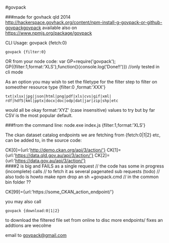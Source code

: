 #govpack

###made for govhack qld 2014
http://hackerspace.govhack.org/content/npm-install-g-govpack-or-github-govpackgovpack
available also on
https://www.npmjs.org/package/govpack

CLI Usage:
    govpack {fetch:0}

    govpack {filter:0}

OR from your node code: 
var GP=require('govpack');
GP({filter:1,format:'XLS'},function(){console.log('Done!!')})
//only tested in cli mode  

As an option you may wish to set the filetype for the filter step 
to filter on someother resource type {filter:0 ,format:'XXX'}

    txt|xlsx|jpg|json|html|png|pdf|xls|cvs|gif|xml|
    rdf|hdf5|kml|pptx|docx|doc|odp|dat|jar|zip|shp|etc

would all be okay format:'XYZ' (case insensitive) values to try 
but by far CSV is the most popular default.

###from the command line:
     node.exe index.js {filter:1,format:'XLS'}

The ckan dataset catalog endpoints we are fetching from 
{fetch:0|1|2} etc, can be added to, in the source code:

CK[0]={url:'http://demo.ckan.org/api/3/action/'}
CK[1]={url:'https://data.qld.gov.au/api/3/action/'}
CK[2]={url:'https://data.gov.au/api/3/action/'}    
####2 is big  and FAILS as a single request 
// the code has some in progress (incomplete) calls 
// to fetch it as several pagenated sub requests (todo)
// also todo is howto make npm drop an sh +govpack.cmd
// in the common bin folder ??

CK[99]={url:'https://some_CKAN_action_endpoint/'}

you may also call

    govpack {download:0|1|2} 

to download the filtered file set from online to disc
more endpoints/ fixes an addtions are wecolme

email to
govpack@gmail.com


